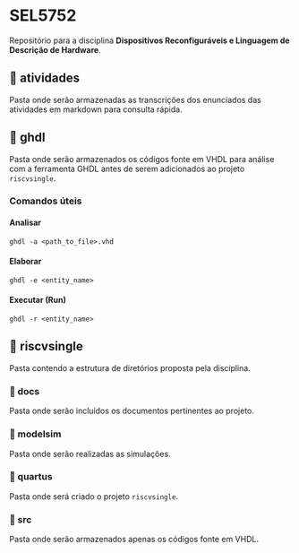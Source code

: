 # SEL5752

Repositório para a disciplina **Dispositivos Reconfiguráveis e Linguagem de Descrição de Hardware**.

## 📂 atividades

Pasta onde serão armazenadas as transcrições dos enunciados das atividades em markdown para consulta rápida.

## 📂 ghdl

Pasta onde serão armazenados os códigos fonte em VHDL para análise com a ferramenta GHDL antes de serem adicionados ao projeto `riscvsingle`.

### Comandos úteis

#### Analisar

```
ghdl -a <path_to_file>.vhd
```

#### Elaborar

```
ghdl -e <entity_name>
```

#### Executar (Run)

```
ghdl -r <entity_name>
```

## 📂 riscvsingle

Pasta contendo a estrutura de diretórios proposta pela disciplina.

### 📁 docs

Pasta onde serão incluídos os documentos pertinentes ao projeto.

### 📁 modelsim

Pasta onde serão realizadas as simulações.

### 📁 quartus

Pasta onde será criado o projeto `riscvsingle`.

### 📁 src

Pasta onde serão armazenados apenas os códigos fonte em VHDL.